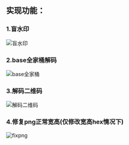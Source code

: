 ## 实现功能：
  ### 1.盲水印
![盲水印](https://user-images.githubusercontent.com/111427585/198652907-7494c9e2-f705-4349-a7ee-c992fe90ad27.gif)
  ### 2.base全家桶解码
![base全家桶](https://user-images.githubusercontent.com/111427585/198664898-42f2ce0b-18a0-4bcd-b113-a02a8055067a.png)
  ### 3.解码二维码
![解码二维码](https://user-images.githubusercontent.com/111427585/198826753-bf1f3ecf-2876-4978-8b45-3fb0463cf0c3.png)
  ### 4.修复png正常宽高(仅修改宽高hex情况下)
![fixpng](https://user-images.githubusercontent.com/111427585/198876618-8f241180-895b-4247-8e35-f134d13dcc51.gif)
